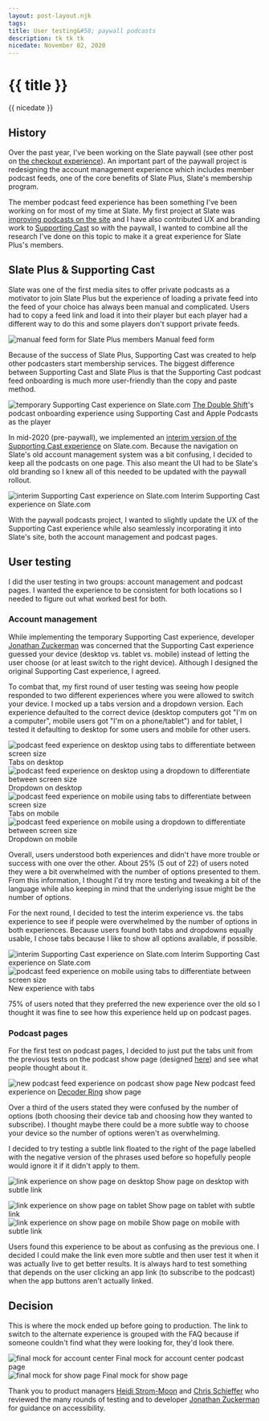 ```yaml
---
layout: post-layout.njk
tags: 
title: User testing&#58; paywall podcasts
description: tk tk tk
nicedate: November 02, 2020
---
```

# {{ title }}
<p class="date">{{ nicedate }}</p>

## History

Over the past year, I've been working on the Slate paywall (see other post on [the checkout experience](/paywall-checkout)). An important part of the paywall project is redesigning the account management experience which includes member podcast feeds, one of the core benefits of Slate Plus, Slate's membership program.

The member podcast feed experience has been something I've been working on for most of my time at Slate. My first project at Slate was [improving podcasts on the site](/slate-podcasts) and I have also contributed UX and branding work to [Supporting Cast](https://www.supportingcast.fm/?utm_source=slate&utm_medium=web&utm_campaign=slateplusux) so with the paywall, I wanted to combine all the research I've done on this topic to make it a great experience for Slate Plus's members. 

## Slate Plus & Supporting Cast 

Slate was one of the first media sites to offer private podcasts as a motivator to join Slate Plus but the experience of loading a private feed into the feed of your choice has always been manual and complicated. Users had to copy a feed link and load it into their player but each player had a different way to do this and some players don't support private feeds. 

![manual feed form for Slate Plus members](/img/paywall_podcasts/manual_feed_loading.gif)
<span class="caption">Manual feed form</span>

Because of the success of Slate Plus, Supporting Cast was created to help other podcasters start membership services. The biggest difference between Supporting Cast and Slate Plus is that the Supporting Cast podcast feed onboarding is much more user-friendly than the copy and paste method.  

<div class="mobile-img">
	<img src="/img/paywall_podcasts/onboarding_demo_double_shift.gif" alt="temporary Supporting Cast experience on Slate.com" />
	<span class="caption"><a href="https://doubleshift.supportingcast.fm/">The Double Shift</a>'s podcast onboarding experience using Supporting Cast and Apple Podcasts as the player</span> 
</div>

In mid-2020 (pre-paywall), we implemented an [interim version of the Supporting Cast experience](https://slate.com/briefing/2020/05/announcing-a-major-upgrade-to-the-slate-plus-podcast-experience.html) on Slate.com. Because the navigation on Slate's old account management system was a bit confusing, I decided to keep all the podcasts on one page. This also meant the UI had to be Slate's old branding so I knew all of this needed to be updated with the paywall rollout.  

<div class="mobile-img">
	<img src="/img/paywall_podcasts/temp_SC_experience.gif" alt="interim Supporting Cast experience on Slate.com" />
	<span class="caption">Interim Supporting Cast experience on Slate.com</span> 
</div>

With the paywall podcasts project, I wanted to slightly update the UX of the Supporting Cast experience while also seamlessly incorporating it into Slate's site, both the account management and podcast pages. 


## User testing

I did the user testing in two groups: account management and podcast pages. I wanted the experience to be consistent for both locations so I needed to figure out what worked best for both. 

### Account management

While implementing the temporary Supporting Cast experience, developer [Jonathan Zuckerman](https://twitter.com/jon47) was concerned that the Supporting Cast experience guessed your device (desktop vs. tablet vs. mobile) instead of letting the user choose (or at least switch to the right device). Although I designed the original Supporting Cast experience, I agreed. 

To combat that, my first round of user testing was seeing how people responded to two different experiences where you were allowed to switch your device. I mocked up a tabs version and a dropdown version. Each experience defaulted to the correct device (desktop computers got "I'm on a computer", mobile users got "I'm on a phone/tablet") and for tablet, I tested it defaulting to desktop for some users and mobile for other users. 

<div class="img-flex-wrapper">
	<div class="img-flex-50">
		<img alt="podcast feed experience on desktop using tabs to differentiate between screen size" src="/img/paywall_podcasts/1_tabs_desktop.png">
		<span class="caption">Tabs on desktop</span>
	</div>
	<div class="img-flex-50">
		<img alt="podcast feed experience on desktop using a dropdown to differentiate between screen size" src="/img/paywall_podcasts/1_dropdown_desktop.png">
		<span class="caption">Dropdown on desktop</span>
	</div>
</div>
<div class="img-flex-wrapper">
	<div class="img-flex-50">
		<img alt="podcast feed experience on mobile using tabs to differentiate between screen size" src="/img/paywall_podcasts/1_tabs_mobile.png">
		<span class="caption">Tabs on mobile</span>
	</div>
	<div class="img-flex-50">
		<img alt="podcast feed experience on mobile using a dropdown to differentiate between screen size" src="/img/paywall_podcasts/1_dropdown_mobile.png">
		<span class="caption">Dropdown on mobile</span>
	</div>
</div>

Overall, users understood both experiences and didn't have more trouble or success with one over the other. About 25% (5 out of 22) of users noted they were a bit overwhelmed with the number of options presented to them. From this information, I thought I'd try more testing and tweaking a bit of the language while also keeping in mind that the underlying issue might be the number of options. 

For the next round, I decided to test the interim experience vs. the tabs experience to see if people were overwhelmed by the number of options in both experiences. Because users found both tabs and dropdowns equally usable, I chose tabs because I like to show all options available, if possible.

<div class="img-flex-wrapper">
	<div class="img-flex-50">
		<img src="/img/paywall_podcasts/temp_SC_experience.gif" alt="interim Supporting Cast experience on Slate.com" />
		<span class="caption">Interim Supporting Cast experience on Slate.com</span> 
	</div>
	<div class="img-flex-50">
		<img src="/img/paywall_podcasts/1_tabs_mobile.png" alt="podcast feed experience on mobile using tabs to differentiate between screen size" />
		<span class="caption">New experience with tabs</span>
	</div>
</div>

75% of users noted that they preferred the new experience over the old so I thought it was fine to see how this experience held up on podcast pages. 

### Podcast pages

For the first test on podcast pages, I decided to just put the tabs unit from the previous tests on the podcast show page (designed [here](/slate-podcasts)) and see what people thought about it. 

![new podcast feed experience on podcast show page](/img/paywall_podcasts/3_tabs_show_page.png)
<span class="caption">New podcast feed experience on <a href="https://slate.com/podcasts/decoder-ring">Decoder Ring</a> show page</span>

Over a third of the users stated they were confused by the number of options (both choosing their device tab and choosing how they wanted to subscribe). I thought maybe there could be a more subtle way to choose your device so the number of options weren't as overwhelming. 

I decided to try testing a subtle link floated to the right of the page labelled with the negative version of the phrases used before so hopefully people would ignore it if it didn't apply to them. 

![link experience on show page on desktop](/img/paywall_podcasts/4_link_desktop.png)
<span class="caption">Show page on desktop with subtle link</span>

<div class="img-flex-wrapper">
	<div class="img-flex-50">
		<img src="/img/paywall_podcasts/4_link_tablet.png" alt="link experience on show page on tablet" />
		<span class="caption">Show page on tablet with subtle link</span> 
	</div>
	<div class="img-flex-50">
		<img src="/img/paywall_podcasts/4_link_mobile.png" alt="link experience on show page on mobile" />
		<span class="caption">Show page on mobile with subtle link</span>
	</div>
</div>

Users found this experience to be about as confusing as the previous one. I decided I could make the link even more subtle and then user test it when it was actually live to get better results. It is always hard to test something that depends on the user clicking an app link (to subscribe to the podcast) when the app buttons aren't actually linked. 


## Decision

This is where the mock ended up before going to production. The link to switch to the alternate experience is grouped with the FAQ because if someone couldn't find what they were looking for, they'd look there. 

<div class="img-flex-wrapper">
	<div class="img-flex-50">
		<img src="/img/paywall_podcasts/final_account_ctr.png" alt="final mock for account center" />
		<span class="caption">Final mock for account center podcast page</span> 
	</div>
	<div class="img-flex-50">
		<img src="/img/paywall_podcasts/final_show_page.png" alt="final mock for show page" />
		<span class="caption">Final mock for show page</span>
	</div>
</div>


Thank you to product managers [Heidi Strom-Moon](https://twitter.com/heidimoon) and [Chris Schieffer](https://twitter.com/cschieffer) who reviewed the many rounds of testing and to developer [Jonathan Zuckerman](https://twitter.com/jon47) for guidance on accessibility. 
